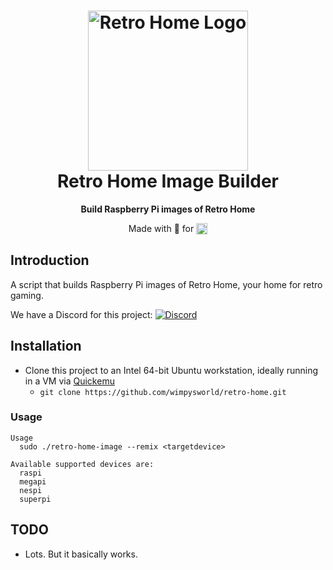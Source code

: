 <h1 align="center">
 <img src=".github/logo.png" alt="Retro Home Logo" width="256" />
  <br />
  Retro Home Image Builder
</h1>

<p align="center"><b>Build Raspberry Pi images of Retro Home</b></p>
<!-- <div align="center"><img src=".github/screenshot.jpg" alt="Ubuntu Retro Remix Screenshot" /></div> -->
<p align="center">Made with 💝 for <img src=".github/ubuntu.png" align="top" width="18" /></p>

## Introduction

A script that builds Raspberry Pi images of Retro Home, your home for retro gaming.

We have a Discord for this project: [![Discord](https://img.shields.io/discord/712850672223125565?color=0C306A&label=WimpysWorld%20Discord&logo=Discord&logoColor=ffffff&style=flat-square)](https://discord.gg/GeHJGD9)

## Installation

  * Clone this project to an Intel 64-bit Ubuntu workstation, ideally running in a VM via [Quickemu](https://github.com/quickemu-project/quickemu)
    * `git clone https://github.com/wimpysworld/retro-home.git`

### Usage

```
Usage
  sudo ./retro-home-image --remix <targetdevice>

Available supported devices are:
  raspi
  megapi
  nespi
  superpi
```

## TODO

 - Lots. But it basically works.
